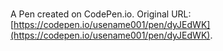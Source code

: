 # 

A Pen created on CodePen.io. Original URL: [https://codepen.io/usename001/pen/dyJEdWK](https://codepen.io/usename001/pen/dyJEdWK).

